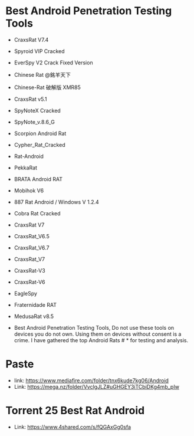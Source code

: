 # Best Android Penetration Testing Tools

* CraxsRat V7.4
* Spyroid VIP Cracked
* EverSpy V2 Crack Fixed Version
* Chinese Rat @銘羊天下
* Chinese-Rat 破解版 XMR85
* CraxsRat v5.1
* SpyNoteX Cracked
* SpyNote_v.8.6_G
* Scorpion Android Rat
* Cypher_Rat_Cracked
* Rat-Android
* PekkaRat
* BRATA Android RAT
* Mobihok V6
* 887 Rat Android / Windows V 1.2.4
* Cobra Rat Cracked
* CraxsRat V7
* CraxsRat_V6.5
* CraxsRat_V6.7
* CraxsRat_V7
* CraxsRat-V3
* CraxsRat-V6
* EagleSpy
* Fraternidade RAT
* MedusaRat v8.5



* Best Android Penetration Testing Tools, Do not use these tools on devices you do not own. Using them on devices without consent is a crime. I have gathered the top Android Rats # * for testing and analysis.



# Paste


* link: https://www.mediafire.com/folder/tnx6kude7kg06/Android
* Link: https://mega.nz/folder/VvclgJLZ#uGHGEY3iTCbiDKg4mb_pIw


# Torrent 25 Best Rat Android
* Link: https://www.4shared.com/s/fQGAxGg0sfa
  


